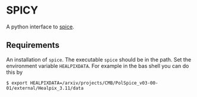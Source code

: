 # SPICY

A python interface to [spice](http://www2.iap.fr/users/hivon/software/PolSpice/).

## Requirements

An installation of `spice`. The executable `spice` should be in the path.
Set the environment variable `HEALPIXDATA`. For example in the bas shell you can
do this by

    $ export HEALPIXDATA=/arxiv/projects/CMB/PolSpice_v03-00-01/external/Healpix_3.11/data
